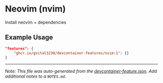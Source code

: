 
# Neovim (nvim)

Install neovim + dependencies

## Example Usage

```json
"features": {
    "ghcr.io/gvital3230/devcontainer-features/nvim:1": {}
}
```

---

_Note: This file was auto-generated from the [devcontainer-feature.json](https://github.com/gvital3230/devcontainer-features/blob/main/src/nvim/devcontainer-feature.json).  Add additional notes to a `NOTES.md`._
